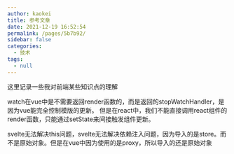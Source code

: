 ```yaml
---
author: kaokei
title: 参考文章
date: 2021-12-19 16:52:54
permalink: /pages/5b7b92/
sidebar: false
categories: 
  - 技术
tags: 
  - null
---
```


这里记录一些我对前端某些知识点的理解

watch在vue中是不需要返回render函数的，而是返回的stopWatchHandler，是因为vue能完全控制模版的更新。
但是在react中，我们不能直接调用react组件的render函数，只能通过setState来间接触发组件更新。

svelte无法解决this问题，svelte无法解决依赖注入问题，因为导入的是store。而不是原始对象。但是在vue中因为使用的是proxy，所以导入的还是原始对象
